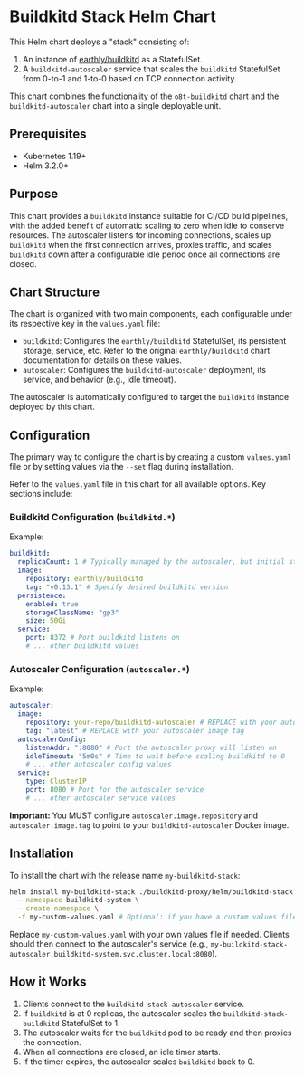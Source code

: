 # Buildkitd Stack Helm Chart

This Helm chart deploys a "stack" consisting of:
1.  An instance of [earthly/buildkitd](https://github.com/earthly/buildkitd) as a StatefulSet.
2.  A `buildkitd-autoscaler` service that scales the `buildkitd` StatefulSet from 0-to-1 and 1-to-0 based on TCP connection activity.

This chart combines the functionality of the `o8t-buildkitd` chart and the `buildkitd-autoscaler` chart into a single deployable unit.

## Prerequisites

*   Kubernetes 1.19+
*   Helm 3.2.0+

## Purpose

This chart provides a `buildkitd` instance suitable for CI/CD build pipelines, with the added benefit of automatic scaling to zero when idle to conserve resources. The autoscaler listens for incoming connections, scales up `buildkitd` when the first connection arrives, proxies traffic, and scales `buildkitd` down after a configurable idle period once all connections are closed.

## Chart Structure

The chart is organized with two main components, each configurable under its respective key in the `values.yaml` file:

*   `buildkitd`: Configures the `earthly/buildkitd` StatefulSet, its persistent storage, service, etc. Refer to the original `earthly/buildkitd` chart documentation for details on these values.
*   `autoscaler`: Configures the `buildkitd-autoscaler` deployment, its service, and behavior (e.g., idle timeout).

The autoscaler is automatically configured to target the `buildkitd` instance deployed by this chart.

## Configuration

The primary way to configure the chart is by creating a custom `values.yaml` file or by setting values via the `--set` flag during installation.

Refer to the `values.yaml` file in this chart for all available options. Key sections include:

### Buildkitd Configuration (`buildkitd.*`)

Example:
```yaml
buildkitd:
  replicaCount: 1 # Typically managed by the autoscaler, but initial state can be set.
  image:
    repository: earthly/buildkitd
    tag: "v0.13.1" # Specify desired buildkitd version
  persistence:
    enabled: true
    storageClassName: "gp3"
    size: 50Gi
  service:
    port: 8372 # Port buildkitd listens on
    # ... other buildkitd values
```

### Autoscaler Configuration (`autoscaler.*`)

Example:
```yaml
autoscaler:
  image:
    repository: your-repo/buildkitd-autoscaler # REPLACE with your autoscaler image
    tag: "latest" # REPLACE with your autoscaler image tag
  autoscalerConfig:
    listenAddr: ":8080" # Port the autoscaler proxy will listen on
    idleTimeout: "5m0s" # Time to wait before scaling buildkitd to 0
    # ... other autoscaler config values
  service:
    type: ClusterIP
    port: 8080 # Port for the autoscaler service
    # ... other autoscaler service values
```
**Important:** You MUST configure `autoscaler.image.repository` and `autoscaler.image.tag` to point to your `buildkitd-autoscaler` Docker image.

## Installation

To install the chart with the release name `my-buildkitd-stack`:

```bash
helm install my-buildkitd-stack ./buildkitd-proxy/helm/buildkitd-stack \
  --namespace buildkitd-system \
  --create-namespace \
  -f my-custom-values.yaml # Optional: if you have a custom values file
```

Replace `my-custom-values.yaml` with your own values file if needed.
Clients should then connect to the autoscaler's service (e.g., `my-buildkitd-stack-autoscaler.buildkitd-system.svc.cluster.local:8080`).

## How it Works

1.  Clients connect to the `buildkitd-stack-autoscaler` service.
2.  If `buildkitd` is at 0 replicas, the autoscaler scales the `buildkitd-stack-buildkitd` StatefulSet to 1.
3.  The autoscaler waits for the `buildkitd` pod to be ready and then proxies the connection.
4.  When all connections are closed, an idle timer starts.
5.  If the timer expires, the autoscaler scales `buildkitd` back to 0.